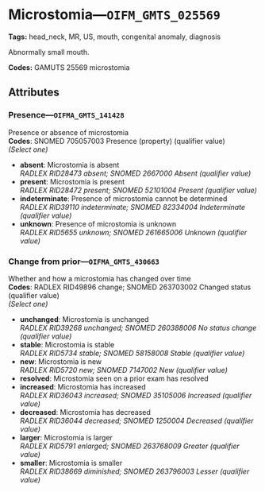 # Microstomia—`OIFM_GMTS_025569`

**Tags:** head_neck, MR, US, mouth, congenital anomaly, diagnosis

Abnormally small mouth.

**Codes:** GAMUTS 25569 microstomia

## Attributes

### Presence—`OIFMA_GMTS_141428`

Presence or absence of microstomia  
**Codes**: SNOMED 705057003 Presence (property) (qualifier value)  
*(Select one)*

- **absent**: Microstomia is absent  
_RADLEX RID28473 absent; SNOMED 2667000 Absent (qualifier value)_
- **present**: Microstomia is present  
_RADLEX RID28472 present; SNOMED 52101004 Present (qualifier value)_
- **indeterminate**: Presence of microstomia cannot be determined  
_RADLEX RID39110 indeterminate; SNOMED 82334004 Indeterminate (qualifier value)_
- **unknown**: Presence of microstomia is unknown  
_RADLEX RID5655 unknown; SNOMED 261665006 Unknown (qualifier value)_

### Change from prior—`OIFMA_GMTS_430663`

Whether and how a microstomia has changed over time  
**Codes**: RADLEX RID49896 change; SNOMED 263703002 Changed status (qualifier value)  
*(Select one)*

- **unchanged**: Microstomia is unchanged  
_RADLEX RID39268 unchanged; SNOMED 260388006 No status change (qualifier value)_
- **stable**: Microstomia is stable  
_RADLEX RID5734 stable; SNOMED 58158008 Stable (qualifier value)_
- **new**: Microstomia is new  
_RADLEX RID5720 new; SNOMED 7147002 New (qualifier value)_
- **resolved**: Microstomia seen on a prior exam has resolved  
- **increased**: Microstomia has increased  
_RADLEX RID36043 increased; SNOMED 35105006 Increased (qualifier value)_
- **decreased**: Microstomia has decreased  
_RADLEX RID36044 decreased; SNOMED 1250004 Decreased (qualifier value)_
- **larger**: Microstomia is larger  
_RADLEX RID5791 enlarged; SNOMED 263768009 Greater (qualifier value)_
- **smaller**: Microstomia is smaller  
_RADLEX RID38669 diminished; SNOMED 263796003 Lesser (qualifier value)_